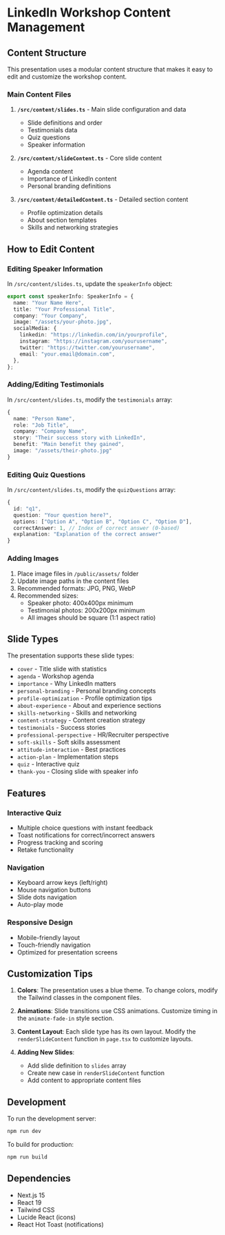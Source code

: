 # LinkedIn Workshop Content Management

## Content Structure

This presentation uses a modular content structure that makes it easy to edit and customize the workshop content.

### Main Content Files

1. **`/src/content/slides.ts`** - Main slide configuration and data

   - Slide definitions and order
   - Testimonials data
   - Quiz questions
   - Speaker information

2. **`/src/content/slideContent.ts`** - Core slide content

   - Agenda content
   - Importance of LinkedIn content
   - Personal branding definitions

3. **`/src/content/detailedContent.ts`** - Detailed section content
   - Profile optimization details
   - About section templates
   - Skills and networking strategies

## How to Edit Content

### Editing Speaker Information

In `/src/content/slides.ts`, update the `speakerInfo` object:

```typescript
export const speakerInfo: SpeakerInfo = {
  name: "Your Name Here",
  title: "Your Professional Title",
  company: "Your Company",
  image: "/assets/your-photo.jpg",
  socialMedia: {
    linkedin: "https://linkedin.com/in/yourprofile",
    instagram: "https://instagram.com/yourusername",
    twitter: "https://twitter.com/yourusername",
    email: "your.email@domain.com",
  },
};
```

### Adding/Editing Testimonials

In `/src/content/slides.ts`, modify the `testimonials` array:

```typescript
{
  name: "Person Name",
  role: "Job Title",
  company: "Company Name",
  story: "Their success story with LinkedIn",
  benefit: "Main benefit they gained",
  image: "/assets/their-photo.jpg"
}
```

### Editing Quiz Questions

In `/src/content/slides.ts`, modify the `quizQuestions` array:

```typescript
{
  id: "q1",
  question: "Your question here?",
  options: ["Option A", "Option B", "Option C", "Option D"],
  correctAnswer: 1, // Index of correct answer (0-based)
  explanation: "Explanation of the correct answer"
}
```

### Adding Images

1. Place image files in `/public/assets/` folder
2. Update image paths in the content files
3. Recommended formats: JPG, PNG, WebP
4. Recommended sizes:
   - Speaker photo: 400x400px minimum
   - Testimonial photos: 200x200px minimum
   - All images should be square (1:1 aspect ratio)

## Slide Types

The presentation supports these slide types:

- `cover` - Title slide with statistics
- `agenda` - Workshop agenda
- `importance` - Why LinkedIn matters
- `personal-branding` - Personal branding concepts
- `profile-optimization` - Profile optimization tips
- `about-experience` - About and experience sections
- `skills-networking` - Skills and networking
- `content-strategy` - Content creation strategy
- `testimonials` - Success stories
- `professional-perspective` - HR/Recruiter perspective
- `soft-skills` - Soft skills assessment
- `attitude-interaction` - Best practices
- `action-plan` - Implementation steps
- `quiz` - Interactive quiz
- `thank-you` - Closing slide with speaker info

## Features

### Interactive Quiz

- Multiple choice questions with instant feedback
- Toast notifications for correct/incorrect answers
- Progress tracking and scoring
- Retake functionality

### Navigation

- Keyboard arrow keys (left/right)
- Mouse navigation buttons
- Slide dots navigation
- Auto-play mode

### Responsive Design

- Mobile-friendly layout
- Touch-friendly navigation
- Optimized for presentation screens

## Customization Tips

1. **Colors**: The presentation uses a blue theme. To change colors, modify the Tailwind classes in the component files.

2. **Animations**: Slide transitions use CSS animations. Customize timing in the `animate-fade-in` style section.

3. **Content Layout**: Each slide type has its own layout. Modify the `renderSlideContent` function in `page.tsx` to customize layouts.

4. **Adding New Slides**:
   - Add slide definition to `slides` array
   - Create new case in `renderSlideContent` function
   - Add content to appropriate content files

## Development

To run the development server:

```bash
npm run dev
```

To build for production:

```bash
npm run build
```

## Dependencies

- Next.js 15
- React 19
- Tailwind CSS
- Lucide React (icons)
- React Hot Toast (notifications)
